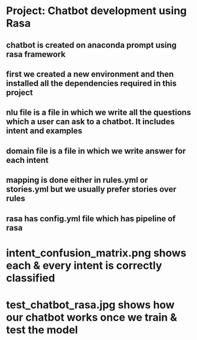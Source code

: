 # Project: Chatbot development using Rasa
## chatbot is created on anaconda prompt using rasa framework
## first we created a new environment and then installed all the dependencies required in this project
## nlu file is a file in which we write all the questions which a user can ask to a chatbot. It includes intent and examples
## domain file is a file in which we write answer for each intent
## mapping is done either in rules.yml or stories.yml but we usually prefer stories over rules
## rasa has config.yml file which has pipeline of rasa

# intent_confusion_matrix.png shows each & every intent is correctly classified
# test_chatbot_rasa.jpg shows how our chatbot works once we train & test the model
